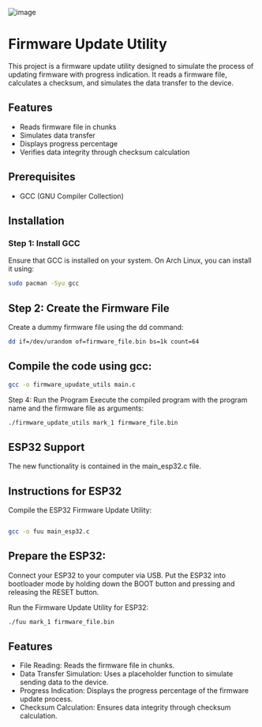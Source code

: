 ![image](https://github.com/user-attachments/assets/f7f264fc-328f-47e3-89e3-d214dd60cb89)

# Firmware Update Utility

This project is a firmware update utility designed to simulate the process of updating firmware with progress indication. It reads a firmware file, calculates a checksum, and simulates the data transfer to the device.

## Features

- Reads firmware file in chunks
- Simulates data transfer
- Displays progress percentage
- Verifies data integrity through checksum calculation

## Prerequisites

- GCC (GNU Compiler Collection)

## Installation

### Step 1: Install GCC

Ensure that GCC is installed on your system. On Arch Linux, you can install it using:

```sh
sudo pacman -Syu gcc
```

## Step 2: Create the Firmware File

Create a dummy firmware file using the dd command:

```sh
dd if=/dev/urandom of=firmware_file.bin bs=1k count=64

```

## Compile the code using gcc:

```sh
gcc -o firmware_upudate_utils main.c
```

Step 4: Run the Program
Execute the compiled program with the program name and the firmware file as arguments:

```sh
./firmware_update_utils mark_1 firmware_file.bin

```

## ESP32 Support

The new functionality is contained in the main_esp32.c file.

## Instructions for ESP32

Compile the ESP32 Firmware Update Utility:

```sh

gcc -o fuu main_esp32.c
```

## Prepare the ESP32:

Connect your ESP32 to your computer via USB. Put the ESP32 into bootloader mode by holding down the BOOT button and pressing and releasing the RESET button.

Run the Firmware Update Utility for ESP32:

```sh
./fuu mark_1 firmware_file.bin

```

## Features

- File Reading: Reads the firmware file in chunks.
- Data Transfer Simulation: Uses a placeholder function to simulate sending data to the device.
- Progress Indication: Displays the progress percentage of the firmware update process.
- Checksum Calculation: Ensures data integrity through checksum calculation.
